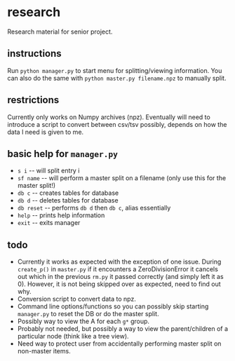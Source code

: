 # research
Research material for senior project.

## instructions

Run `python manager.py` to start menu for splitting/viewing information. You can also do the same with `python master.py filename.npz` to manually split.

## restrictions

Currently only works on Numpy archives (npz). Eventually will need to introduce a script to convert between csv/tsv possibly, depends on how the data I need is given to me.

## basic help for `manager.py`

* `s i` -- will split entry i
* `sf name` -- will perform a master split on a filename (only use this for the master split!)
* `db c` -- creates tables for database
* `db d` -- deletes tables for database
* `db reset` -- performs `db d` then `db c`, alias essentially
* `help` -- prints help information
* `exit` -- exits manager

## todo

* Currently it works as expected with the exception of one issue. During `create_p()` in `master.py` if it encounters a ZeroDivisionError it cancels out which in the previous `rm.py` it passed correctly (and simply left it as 0). However, it is not being skipped over as expected, need to find out why.
* Conversion script to convert data to npz.
* Command line options/functions so you can possibly skip starting `manager.py` to reset the DB or do the master split.
* Possibly way to view the A for each `g*` group.
* Probably not needed, but possibly a way to view the parent/children of a particular node (think like a tree view).
* Need way to protect user from accidentally performing master split on non-master items.
